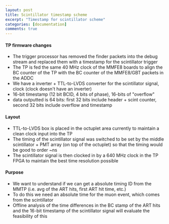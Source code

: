 ```yaml
---
layout: post
title: Scintillator timestamp scheme
excerpt: "Timestamp for scintillator scheme"
categories: [documentation]
comments: true
---
```


#### TP firmware changes

* The trigger processor has removed the finder packets into the debug stream and replaced them with a timestamp for the scintillator trigger
* The TP is fed the same 40 MHz clock of the MMFE8 boards to align the BC counter of the TP with the BC counter of the MMFE8/GBT packets in the ADDC
* We have a inverter + TTL-to-LVDS converter for the scintillator signal, clock (clock doesn't have an inverter)
* 16-bit timestamp (12 bit BCID, 4 bits of phase), 16-bits of "overflow"
* data outputted is 64 bits: first 32 bits include header + scint counter, second 32 bits include overflow and timestamp


#### Layout

* TTL-to-LVDS box is placed in the octuplet area currently to maintain a clean clock input into the TP
* The timing of the scintillator signal was switched to be set by the middle scintillator + PMT array (on top of the octuplet) so that the timing would be good to order ~ns
* The scintillator signal is then clocked in by a 640 MHz clock in the TP FPGA to maintain the best time resolution possible

#### Purpose

* We want to understand if we can get a absolute timing ID from the MMTP (i.e. avg of the ART hits, first ART hit time, etc.)
* To do this we need an absolute time for the muon event, which comes from the scintillator
* Offline analysis of the time differences in the BC stamp of the ART hits and the 16-bit timestamp of the scintillator signal will evaluate the feasibility of this
